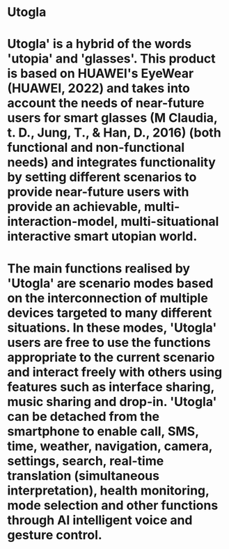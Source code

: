 # Utogla
# Utogla' is a hybrid of the words 'utopia' and 'glasses'. This product is based on HUAWEI's EyeWear (HUAWEI, 2022) and takes into account the needs of near-future users for smart glasses (M Claudia, t. D., Jung, T., & Han, D., 2016) (both functional and non-functional needs) and integrates functionality by setting different scenarios to provide near-future users with provide an achievable, multi-interaction-model, multi-situational interactive smart utopian world.
# The main functions realised by 'Utogla' are scenario modes based on the interconnection of multiple devices targeted to many different situations. In these modes, 'Utogla' users are free to use the functions appropriate to the current scenario and interact freely with others using features such as interface sharing, music sharing and drop-in. 'Utogla' can be detached from the smartphone to enable call, SMS, time, weather, navigation, camera, settings, search, real-time translation (simultaneous interpretation), health monitoring, mode selection and other functions through AI intelligent voice and gesture control.
